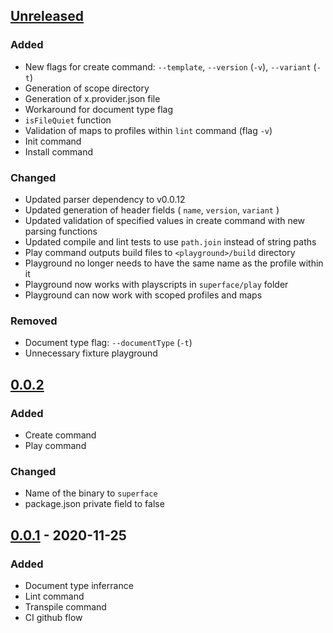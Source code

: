 ## [Unreleased]

### Added
* New flags for create command: `--template`, `--version` (`-v`),  `--variant` (`-t`)
* Generation of scope directory
* Generation of x.provider.json file
* Workaround for document type flag
* `isFileQuiet` function
* Validation of maps to profiles within `lint` command (flag `-v`)
* Init command
* Install command

### Changed
* Updated parser dependency to v0.0.12
* Updated generation of header fields ( `name`, `version`, `variant` )
* Updated validation of specified values in create command with new parsing functions
* Updated compile and lint tests to use `path.join` instead of string paths
* Play command outputs build files to `<playground>/build` directory
* Playground no longer needs to have the same name as the profile within it
* Playground now works with playscripts in `superface/play` folder
* Playground can now work with scoped profiles and maps

### Removed
* Document type flag: `--documentType` (`-t`)
* Unnecessary fixture playground

## [0.0.2]

### Added
* Create command
* Play command

### Changed
* Name of the binary to `superface`
* package.json private field to false

## [0.0.1] - 2020-11-25

### Added
* Document type inferrance
* Lint command
* Transpile command
* CI github flow

[Unreleased]: https://github.com/superfaceai/cli/compare/v0.0.2...HEAD
[0.0.2]: https://github.com/superfaceai/cli/compare/v0.0.1...v0.0.2
[0.0.1]: https://github.com/superfaceai/cli/releases/tag/v0.0.1
